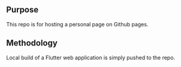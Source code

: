 ## Purpose
This repo is for hosting a personal page on Github pages.

## Methodology
Local build of a Flutter web application is simply pushed to the repo.
